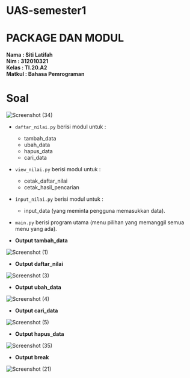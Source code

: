 # UAS-semester1
# PACKAGE DAN MODUL
**Nama	   	: Siti Latifah** <br>
**Nim	  	  : 312010321** <br>
**Kelas	  	: TI.20.A2** <br>
**Matkul	  : Bahasa Pemrograman** <br>
# Soal
![Screenshot (34)](https://user-images.githubusercontent.com/73010098/104206457-21786a80-5462-11eb-9b9e-7bfa0c7f8a0e.png)
* ``daftar_nilai.py`` berisi modul untuk  :
    * tambah_data
    * ubah_data
    * hapus_data
    * cari_data 
* ``view_nilai.py`` berisi modul untuk : 
    * cetak_daftar_nilai 
    * cetak_hasil_pencarian
* ``input_nilai.py`` berisi modul untuk :
    * input_data (yang meminta pengguna memasukkan data).
* ``main.py`` berisi program utama (menu pilihan yang memanggil semua menu yang ada).


* **Output tambah_data**

![Screenshot (1)](https://user-images.githubusercontent.com/73010098/104206888-acf1fb80-5462-11eb-9f9b-1af0f972444e.png)

* **Output daftar_nilai**

![Screenshot (3)](https://user-images.githubusercontent.com/73010098/104208130-18d46400-5463-11eb-9d11-e5a5d68748ff.png)

* **Output ubah_data**

![Screenshot (4)](https://user-images.githubusercontent.com/73010098/104208684-5a650f00-5463-11eb-9f1e-4b0953865278.png)

* **Output cari_data**

![Screenshot (5)](https://user-images.githubusercontent.com/73010098/104208843-8ed8cb00-5463-11eb-9f0d-24429521711c.png)

* **Output hapus_data**

![Screenshot (35)](https://user-images.githubusercontent.com/73010098/104209295-1a525c00-5464-11eb-8558-ed5833f252da.png)

* **Output break**

![Screenshot (21)](https://user-images.githubusercontent.com/73010098/104209566-7c12c600-5464-11eb-94af-a6ac0cb9c13b.png)

